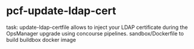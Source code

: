 # pcf-update-ldap-cert
task: update-ldap-certfile allows to inject your LDAP certificate during the OpsManager upgrade using concourse pipelines.
sandbox/Dockerfile to build buildbox docker image
